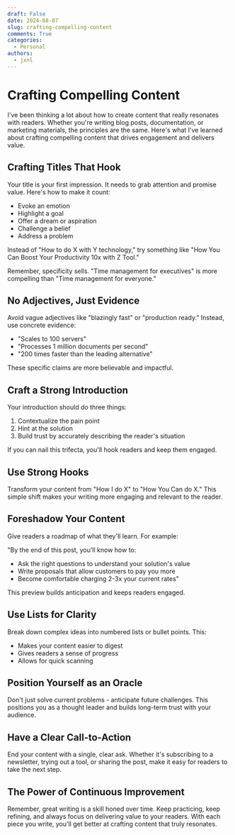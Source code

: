 ```yaml
---
draft: False
date: 2024-08-07
slug: crafting-compelling-content
comments: True
categories:
  - Personal
authors:
  - jxnl
---
```


# Crafting Compelling Content

I've been thinking a lot about how to create content that really resonates with readers. Whether you're writing blog posts, documentation, or marketing materials, the principles are the same. Here's what I've learned about crafting compelling content that drives engagement and delivers value.

## Crafting Titles That Hook

Your title is your first impression. It needs to grab attention and promise value. Here's how to make it count:

- Evoke an emotion
- Highlight a goal
- Offer a dream or aspiration
- Challenge a belief
- Address a problem

Instead of "How to do X with Y technology," try something like "How You Can Boost Your Productivity 10x with Z Tool."

Remember, specificity sells. "Time management for executives" is more compelling than "Time management for everyone."

## No Adjectives, Just Evidence

Avoid vague adjectives like "blazingly fast" or "production ready." Instead, use concrete evidence:

- "Scales to 100 servers"
- "Processes 1 million documents per second"
- "200 times faster than the leading alternative"

These specific claims are more believable and impactful.

## Craft a Strong Introduction

Your introduction should do three things:

1. Contextualize the pain point
2. Hint at the solution
3. Build trust by accurately describing the reader's situation

If you can nail this trifecta, you'll hook readers and keep them engaged.

## Use Strong Hooks

Transform your content from "How I do X" to "How You Can do X." This simple shift makes your writing more engaging and relevant to the reader.

## Foreshadow Your Content

Give readers a roadmap of what they'll learn. For example:

"By the end of this post, you'll know how to:
- Ask the right questions to understand your solution's value
- Write proposals that allow customers to pay you more
- Become comfortable charging 2-3x your current rates"

This preview builds anticipation and keeps readers engaged.

## Use Lists for Clarity

Break down complex ideas into numbered lists or bullet points. This:
- Makes your content easier to digest
- Gives readers a sense of progress
- Allows for quick scanning

## Position Yourself as an Oracle

Don't just solve current problems - anticipate future challenges. This positions you as a thought leader and builds long-term trust with your audience.

## Have a Clear Call-to-Action

End your content with a single, clear ask. Whether it's subscribing to a newsletter, trying out a tool, or sharing the post, make it easy for readers to take the next step.

## The Power of Continuous Improvement

Remember, great writing is a skill honed over time. Keep practicing, keep refining, and always focus on delivering value to your readers. With each piece you write, you'll get better at crafting content that truly resonates.

<script async data-uid="fe6b71773e" src="https://fivesixseven.ck.page/fe6b71773e/index.js"></script>